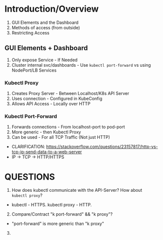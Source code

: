 # Introduction/Overview

1) GUI Elements and the Dashboard
2) Methods of access (from outside)
3) Restricting Access

## GUI Elements + Dashboard
1) Only expose Service - If Needed
2) Cluster internal svc/dashboards - Use `kubectl port-forward` vs using NodePort/LB Services


### Kubectl Proxy
1) Creates Proxy Server - Between Localhost/K8s API Server
2) Uses connection - Configured in KubeConfig
3) Allows API Access - Locally over HTTP

### Kubectl Port-Forward
1) Forwards connections - From localhost-port to pod-port
2) More generic - then Kubectl Proxy
3) Can be used - For all TCP Traffic (Not just HTTP)
- CLARIFICATION: https://stackoverflow.com/questions/23157817/http-vs-tcp-ip-send-data-to-a-web-server
- IP -> TCP -> HTTP/HTTPS

# QUESTIONS
1) How does kubectl communicate with the API-Server? How about `kubectl proxy`?
- kubectl - HTTPS. kubectl proxy  - HTTP.

2) Compare/Contract "k port-forward" && "k proxy"? 
- "port-forward" is more generic than "k proxy"

3)  
